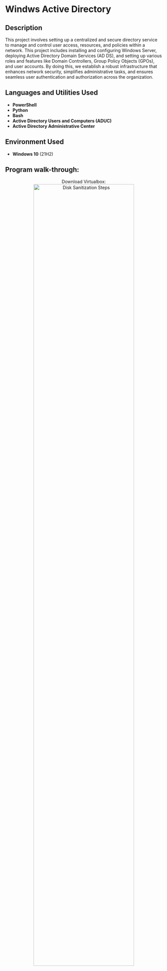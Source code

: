 <h1>Windws Active Directory</h1>



<h2>Description</h2>
This project involves setting up a centralized and secure directory service to manage and control user access, resources, and policies within a network. This project includes installing and configuring Windows Server, deploying Active Directory Domain Services (AD DS), and setting up various roles and features like Domain Controllers, Group Policy Objects (GPOs), and user accounts. By doing this, we establish a robust infrastructure that enhances network security, simplifies administrative tasks, and ensures seamless user authentication and authorization across the organization.

<br />

<h2>Languages and Utilities Used</h2>

- <b>PowerShell</b> 
- <b>Python</b>
- <b>Bash</b>
- <b>Active Directory Users and Computers (ADUC)</b>
- <b>Active Directory Administrative Center</b>

<h2>Environment Used </h2>

- <b>Windows 10</b> (21H2)

<h2>Program walk-through:</h2>

<p align="center">
Download Virtualbox: <br/>
<img src="https://imgur.com/nsztJX8.png" height="80%" width="80%" alt="Disk Sanitization Steps"/>
